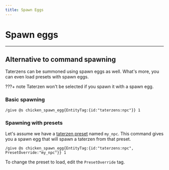 ```yaml
---
title: Spawn Eggs
---
```


# Spawn eggs

---

## Alternative to command spawning

Taterzens can be summoned using spawn eggs as well. What's more, you can even load presets
with spawn eggs.

???+ note
    Taterzen won't be selected if you spawn it with a spawn egg.

### Basic spawning
```brigadier
/give @s chicken_spawn_egg{EntityTag:{id:"taterzens:npc"}} 1
```

### Spawning with presets
Let's assume we have a [taterzen preset](../presets) named `my_npc`.
This command gives you a spawn egg that will spawn a taterzen from that preset.
```brigadier
/give @s chicken_spawn_egg{EntityTag:{id:"taterzens:npc", PresetOverride:"my_npc"}} 1
```
To change the preset to load, edit the `PresetOverride` tag.
